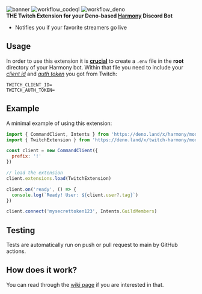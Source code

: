 ![banner](https://user-images.githubusercontent.com/60703435/156765619-d764e19c-fd92-4117-8403-0dacd96cd638.png)
![workflow_codeql](https://github.com/ra237/twitch-harmony/actions/workflows/codeql.yml/badge.svg)
![workflow_deno](https://github.com/ra237/twitch-harmony/actions/workflows/deno.yml/badge.svg)  
**THE Twitch Extension for your Deno-based [Harmony](https://deno.land/x/harmony) Discord Bot**  
* Notifies you if your favorite streamers go live
## Usage
In order to use this extension it is <ins>**crucial**</ins> to create a `.env` file in the **root** directory of your Harmony bot. Within that file you need to include your [*client id*](https://github.com/ra237/twitch-harmony/wiki/Client-ID) and [*auth token*](https://github.com/ra237/twitch-harmony/wiki/Auth-Token) you got from Twitch:
```  
TWITCH_CLIENT_ID=
TWITCH_AUTH_TOKEN=
``` 

## Example
A minimal example of using this extension:
```js
import { CommandClient, Intents } from 'https://deno.land/x/harmony/mod.ts'
import { TwitchExtension } from 'https://deno.land/x/twitch-harmony/mod.ts'

const client = new CommandClient({
  prefix: '!'
})

// load the extension
client.extensions.load(TwitchExtension)

client.on('ready', () => {
  console.log(`Ready! User: ${client.user?.tag}`)
})

client.connect('mysecrettoken123', Intents.GuildMembers)
```

## Testing
Tests are automatically run on push or pull request to main by GitHub actions.

## How does it work?
You can read through the [wiki page](https://github.com/ra237/twitch-harmony/wiki/How-does-it-work%3F) if you are interested in that.
